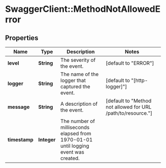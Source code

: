 # SwaggerClient::MethodNotAllowedError

## Properties
Name | Type | Description | Notes
------------ | ------------- | ------------- | -------------
**level** | **String** | The severity of the event. | [default to &quot;ERROR&quot;]
**logger** | **String** | The name of the logger that captured the event. | [default to &quot;[http-logger]&quot;]
**message** | **String** | A description of the event. | [default to &quot;Method not allowed for URL /path/to/resource.&quot;]
**timestamp** | **Integer** | The number of milliseconds elapsed from 1970-01-01 until logging event was created. | 


